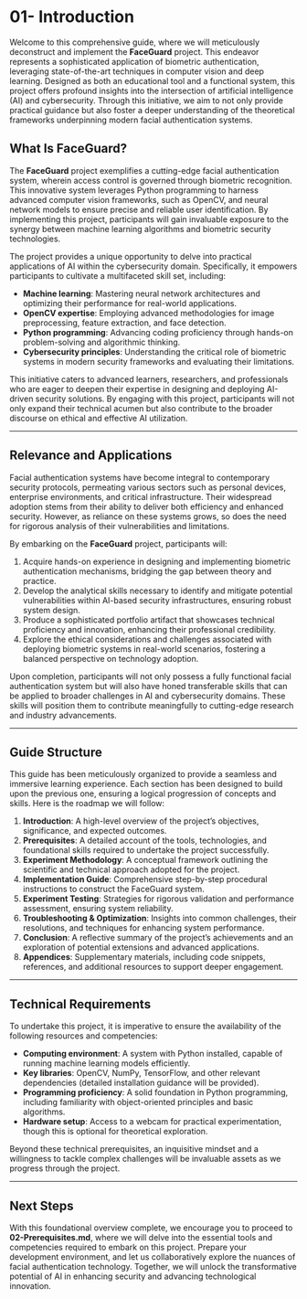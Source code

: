 # 01- Introduction

Welcome to this comprehensive guide, where we will meticulously deconstruct and implement the **FaceGuard** project. This endeavor represents a sophisticated application of biometric authentication, leveraging state-of-the-art techniques in computer vision and deep learning.
Designed as both an educational tool and a functional system, this project offers profound insights into the intersection of artificial intelligence (AI) and cybersecurity. Through this initiative, we aim to not only provide practical guidance but also foster a deeper understanding of the theoretical frameworks underpinning modern facial authentication systems.

## What Is FaceGuard?

The **FaceGuard** project exemplifies a cutting-edge facial authentication system, wherein access control is governed through biometric recognition. This innovative system leverages Python programming to harness advanced computer vision frameworks, such as OpenCV, and neural network models to ensure precise and reliable user identification. By implementing this project, participants will gain invaluable exposure to the synergy between machine learning algorithms and biometric security technologies.

The project provides a unique opportunity to delve into practical applications of AI within the cybersecurity domain. Specifically, it empowers participants to cultivate a multifaceted skill set, including:

- **Machine learning**: Mastering neural network architectures and optimizing their performance for real-world applications.
- **OpenCV expertise**: Employing advanced methodologies for image preprocessing, feature extraction, and face detection.
- **Python programming**: Advancing coding proficiency through hands-on problem-solving and algorithmic thinking.
- **Cybersecurity principles**: Understanding the critical role of biometric systems in modern security frameworks and evaluating their limitations.

This initiative caters to advanced learners, researchers, and professionals who are eager to deepen their expertise in designing and deploying AI-driven security solutions. By engaging with this project, participants will not only expand their technical acumen but also contribute to the broader discourse on ethical and effective AI utilization.

---

## Relevance and Applications

Facial authentication systems have become integral to contemporary security protocols, permeating various sectors such as personal devices, enterprise environments, and critical infrastructure. Their widespread adoption stems from their ability to deliver both efficiency and enhanced security. However, as reliance on these systems grows, so does the need for rigorous analysis of their vulnerabilities and limitations.

By embarking on the **FaceGuard** project, participants will:

1. Acquire hands-on experience in designing and implementing biometric authentication mechanisms, bridging the gap between theory and practice.
2. Develop the analytical skills necessary to identify and mitigate potential vulnerabilities within AI-based security infrastructures, ensuring robust system design.
3. Produce a sophisticated portfolio artifact that showcases technical proficiency and innovation, enhancing their professional credibility.
4. Explore the ethical considerations and challenges associated with deploying biometric systems in real-world scenarios, fostering a balanced perspective on technology adoption.

Upon completion, participants will not only possess a fully functional facial authentication system but will also have honed transferable skills that can be applied to broader challenges in AI and cybersecurity domains. These skills will position them to contribute meaningfully to cutting-edge research and industry advancements.

---

## Guide Structure

This guide has been meticulously organized to provide a seamless and immersive learning experience. Each section has been designed to build upon the previous one, ensuring a logical progression of concepts and skills. Here is the roadmap we will follow:

1. **Introduction**: A high-level overview of the project’s objectives, significance, and expected outcomes.
2. **Prerequisites**: A detailed account of the tools, technologies, and foundational skills required to undertake the project successfully.
3. **Experiment Methodology**: A conceptual framework outlining the scientific and technical approach adopted for the project.
4. **Implementation Guide**: Comprehensive step-by-step procedural instructions to construct the FaceGuard system.
5. **Experiment Testing**: Strategies for rigorous validation and performance assessment, ensuring system reliability.
6. **Troubleshooting & Optimization**: Insights into common challenges, their resolutions, and techniques for enhancing system performance.
7. **Conclusion**: A reflective summary of the project’s achievements and an exploration of potential extensions and advanced applications.
8. **Appendices**: Supplementary materials, including code snippets, references, and additional resources to support deeper engagement.

---

## Technical Requirements

To undertake this project, it is imperative to ensure the availability of the following resources and competencies:

- **Computing environment**: A system with Python installed, capable of running machine learning models efficiently.
- **Key libraries**: OpenCV, NumPy, TensorFlow, and other relevant dependencies (detailed installation guidance will be provided).
- **Programming proficiency**: A solid foundation in Python programming, including familiarity with object-oriented principles and basic algorithms.
- **Hardware setup**: Access to a webcam for practical experimentation, though this is optional for theoretical exploration.

Beyond these technical prerequisites, an inquisitive mindset and a willingness to tackle complex challenges will be invaluable assets as we progress through the project.

---

## Next Steps

With this foundational overview complete, we encourage you to proceed to **02-Prerequisites.md**, where we will delve into the essential tools and competencies required to embark on this project. Prepare your development environment, and let us collaboratively explore the nuances of facial authentication technology. Together, we will unlock the transformative potential of AI in enhancing security and advancing technological innovation.

